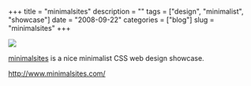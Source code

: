 +++
title = "minimalsites"
description = ""
tags = ["design", "minimalist", "showcase"]
date = "2008-09-22"
categories = ["blog"]
slug = "minimalsites"
+++



  <div class="notebook-screenshot"><a href="http://www.minimalsites.com/"><img src="http://media.konigi.com/bluga/wt48d7befc2b0f3.jpg"/></a></div><p><a href="http://www.minimalsites.com/">minimalsites</a> is a nice minimalist CSS web design showcase.</p>
    
  <a href="http://www.minimalsites.com/">http://www.minimalsites.com/</a>
